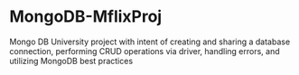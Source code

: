 # MongoDB-MflixProj
Mongo DB University project with intent of creating and sharing a database connection, performing CRUD operations via driver, handling errors, and utilizing MongoDB best practices
